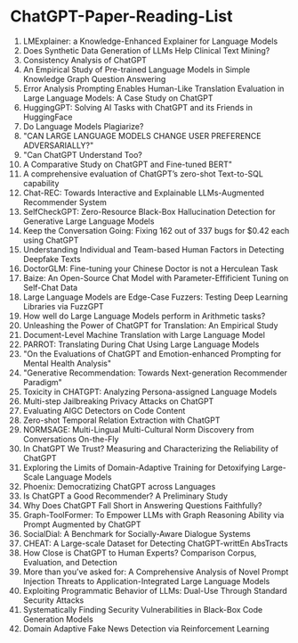 # ChatGPT-Paper-Reading-List

1. LMExplainer: a Knowledge-Enhanced Explainer for Language Models
2. Does Synthetic Data Generation of LLMs Help Clinical Text Mining?
3. Consistency Analysis of ChatGPT
4. An Empirical Study of Pre-trained Language Models in Simple Knowledge Graph Question Answering
5. Error Analysis Prompting Enables Human-Like Translation Evaluation in Large Language Models: A Case Study on ChatGPT
6. HuggingGPT: Solving AI Tasks with ChatGPT and its Friends in HuggingFace
7. Do Language Models Plagiarize?
8. "CAN LARGE LANGUAGE MODELS CHANGE USER PREFERENCE ADVERSARIALLY?"
9. "Can ChatGPT Understand Too?
10. A Comparative Study on ChatGPT and Fine-tuned BERT"
11. A comprehensive evaluation of ChatGPT’s zero-shot Text-to-SQL capability
12. Chat-REC: Towards Interactive and Explainable LLMs-Augmented Recommender System
13. SelfCheckGPT: Zero-Resource Black-Box Hallucination Detection for Generative Large Language Models
14. Keep the Conversation Going: Fixing 162 out of 337 bugs for $0.42 each using ChatGPT
15. Understanding Individual and Team-based Human Factors in Detecting Deepfake Texts
16. DoctorGLM: Fine-tuning your Chinese Doctor is not a Herculean Task
17. Baize: An Open-Source Chat Model with Parameter-Effificient Tuning on Self-Chat Data
18. Large Language Models are Edge-Case Fuzzers: Testing Deep Learning Libraries via FuzzGPT
19. How well do Large Language Models perform in Arithmetic tasks?
20. Unleashing the Power of ChatGPT for Translation: An Empirical Study
21. Document-Level Machine Translation with Large Language Model
22. PARROT: Translating During Chat Using Large Language Models
23. "On the Evaluations of ChatGPT and Emotion-enhanced Prompting for Mental Health Analysis"
24. "Generative Recommendation: Towards Next-generation Recommender Paradigm"
25. Toxicity in CHATGPT: Analyzing Persona-assigned Language Models
26. Multi-step Jailbreaking Privacy Attacks on ChatGPT
27. Evaluating AIGC Detectors on Code Content
28. Zero-shot Temporal Relation Extraction with ChatGPT
29. NORMSAGE: Multi-Lingual Multi-Cultural Norm Discovery from Conversations On-the-Fly
30. In ChatGPT We Trust? Measuring and Characterizing the Reliability of ChatGPT
31. Exploring the Limits of Domain-Adaptive Training for Detoxifying Large-Scale Language Models
32. Phoenix: Democratizing ChatGPT across Languages
33. Is ChatGPT a Good Recommender? A Preliminary Study
34. Why Does ChatGPT Fall Short in Answering Questions Faithfully?
35. Graph-ToolFormer: To Empower LLMs with Graph Reasoning Ability via Prompt Augmented by ChatGPT
36. SocialDial: A Benchmark for Socially-Aware Dialogue Systems
37. CHEAT: A Large-scale Dataset for Detecting ChatGPT-writtEn AbsTracts
38. How Close is ChatGPT to Human Experts? Comparison Corpus, Evaluation, and Detection
39. More than you’ve asked for: A Comprehensive Analysis of Novel Prompt Injection Threats to Application-Integrated Large Language Models
40. Exploiting Programmatic Behavior of LLMs: Dual-Use Through Standard Security Attacks
41. Systematically Finding Security Vulnerabilities in Black-Box Code Generation Models
42. Domain Adaptive Fake News Detection via Reinforcement Learning



